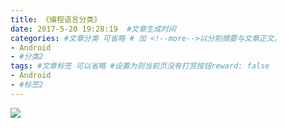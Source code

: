 ```yaml
---
title: 《编程语言分类》
date: 2017-5-20 19:28:19  #文章生成时间
categories: #文章分类 可省略 # 加 <!--more-->以分割摘要与文章正文。
- Android
- #分类2
tags: #文章标签 可以省略 #设置为则当前页没有打赏按钮reward: false
- Android
- #标签2
---
```

![](http://wx1.sinaimg.cn/large/0069VnN5gy1fft3y3j3t9j319p0pv160.jpg)